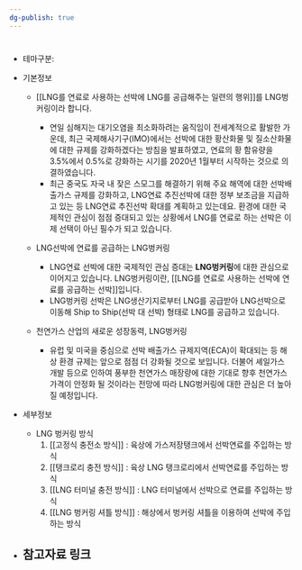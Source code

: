 ```yaml
---
dg-publish: true
---
```

#

- 테마구분: 


- 기본정보
	- [[LNG를 연료로 사용하는 선박에 LNG를 공급해주는 일련의 행위]]를 LNG벙커링이라 합니다.
		- 연일 심해지는 대기오염을 최소화하려는 움직임이 전세계적으로 활발한 가운데, 최근 국제해사기구(IMO)에서는 선박에 대한 황산화물 및 질소산화물에 대한 규제를 강화하겠다는 방침을 발표하였고, 연료의 황 함유량을 3.5%에서 0.5%로 강화하는 시기를 2020년 1월부터 시작하는 것으로 의결하였습니다.
		- 최근 중국도 자국 내 잦은 스모그를 해결하기 위해 주요 해역에 대한 선박배출가스 규제를 강화하고, LNG연료 추진선박에 대한 정부 보조금을 지급하고 있는 등 LNG연료 추진선박 확대를 계획하고 있는데요. 환경에 대한 국제적인 관심이 점점 증대되고 있는 상황에서 LNG를 연료로 하는 선박은 이제 선택이 아닌 필수가 되고 있습니다.
		  
	- LNG선박에 연료를 공급하는 LNG벙커링
		- LNG연료 선박에 대한 국제적인 관심 증대는 **LNG벙커링**에 대한 관심으로 이어지고 있습니다. LNG벙커링이란, [[LNG를 연료로 사용하는 선박에 연료를 공급하는 선박]]입니다.
		-  LNG벙커링 선박은 LNG생산기지로부터 LNG를 공급받아 LNG선박으로 이동해 Ship to Ship(선박 대 선박) 형태로 LNG를 공급하고 있습니다.

	- 천연가스 산업의 새로운 성장동력, LNG벙커링
		- 유럽 및 미국을 중심으로 선박 배출가스 규제지역(ECA)이 확대되는 등 해상 환경 규제는 앞으로 점점 더 강화될 것으로 보입니다. 더불어 셰일가스 개발 등으로 인하여 풍부한 천연가스 매장량에 대한 기대로 향후 천연가스 가격이 안정화 될 것이라는 전망에 따라 LNG벙커링에 대한 관심은 더 높아질 예정입니다.  
	  

- 세부정보
	- LNG 벙커링 방식
		1) [[고정식 충전소 방식]] : 육상에 가스저장탱크에서 선박연료를 주입하는 방식
		2) [[탱크로리 충전 방식]] : 육상 LNG 탱크로리에서 선박연료를 주입하는 방식
		3) [[LNG 터미널 충전 방식]] : LNG 터미널에서 선박으로 연료를 주입하는 방식
		4) [[LNG 벙커링 셔틀 방식]] : 해상에서 벙커링 셔틀을 이용하여 선박에 주입하는 방식


- 참고자료 링크
	- 

